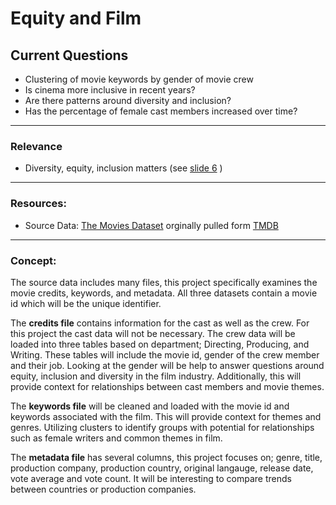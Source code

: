 # Equity and Film 

## Current Questions
* Clustering of movie keywords by gender of movie crew
* Is cinema more inclusive in recent years? 
* Are there patterns around diversity and inclusion? 
* Has the percentage of female cast members increased over time? 

---
### Relevance
* Diversity, equity, inclusion matters (see [slide 6](https://1drv.ms/p/s!AgY9SN2oit84kFzdyb4G3_nUja-r?e=r8Hg0Q)  )

---
### Resources:
* Source Data: [The Movies Dataset](https://www.kaggle.com/datasets/rounakbanik/the-movies-dataset?select=keywords.csv)
orginally pulled form [TMDB](https://www.themoviesdb.org)

---
### Concept:
The source data includes many files, this project specifically examines the movie credits, keywords, and metadata. All three datasets contain a movie id which will be the unique identifier.

The **credits file** contains information for the cast as well as the crew. For this project the cast data will not be necessary. The crew data will be loaded into three tables based on department; Directing, Producing, and Writing. These tables will include the movie id, gender of the crew member and their job. Looking at the gender will be help to answer questions around equity, inclusion and diversity in the film industry. Additionally, this will provide context for relationships between cast members and movie themes. 

The **keywords file** will be cleaned and loaded with the movie id and keywords associated with the film. This will provide context for themes and genres. Utilizing clusters to identify groups with potential for relationships such as female writers and common themes in film. 

The **metadata file** has several columns, this project focuses on; genre, title, production company, production country, original langauge, release date, vote average and vote count. It will be interesting to compare trends between countries or production companies. 

